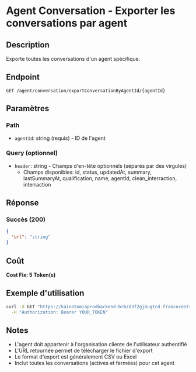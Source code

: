 # Agent Conversation - Exporter les conversations par agent

## Description
Exporte toutes les conversations d'un agent spécifique.

## Endpoint
```
GET /agent/conversation/exportConversationByAgentId/{agentId}
```

## Paramètres

### Path
- `agentId`: string (requis) - ID de l'agent

### Query (optionnel)
- `header`: string - Champs d'en-tête optionnels (séparés par des virgules)
  - Champs disponibles: id, status, updatedAt, summary, lastSummaryAt, qualification, name, agentId, clean_interraction, interraction

## Réponse

### Succès (200)
```json
{
  "url": "string"
}
```

## Coût
**Cost Fix: 5 Token(s)**

## Exemple d'utilisation

```bash
curl -X GET "https://kainotomiaprodbackend-brbzd3f2gjbugtcd.francecentral-01.azurewebsites.net/agent/conversation/exportConversationByAgentId/agent-id-123?header=id,status,summary,qualification" \
  -H "Authorization: Bearer YOUR_TOKEN"
```

## Notes
- L'agent doit appartenir à l'organisation cliente de l'utilisateur authentifié
- L'URL retournée permet de télécharger le fichier d'export
- Le format d'export est généralement CSV ou Excel
- Inclut toutes les conversations (actives et fermées) pour cet agent 